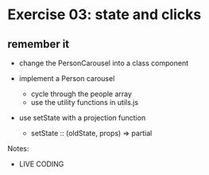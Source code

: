 <!-- .slide: class="center" -->

# Exercise 03: state and clicks
## remember it

* change the PersonCarousel into a class component

* implement a Person carousel
  * cycle through the people array
  * use the utility functions in utils.js

* use setState with a projection function
  * setState :: (oldState, props) => partial<newState>

Notes:
- LIVE CODING
